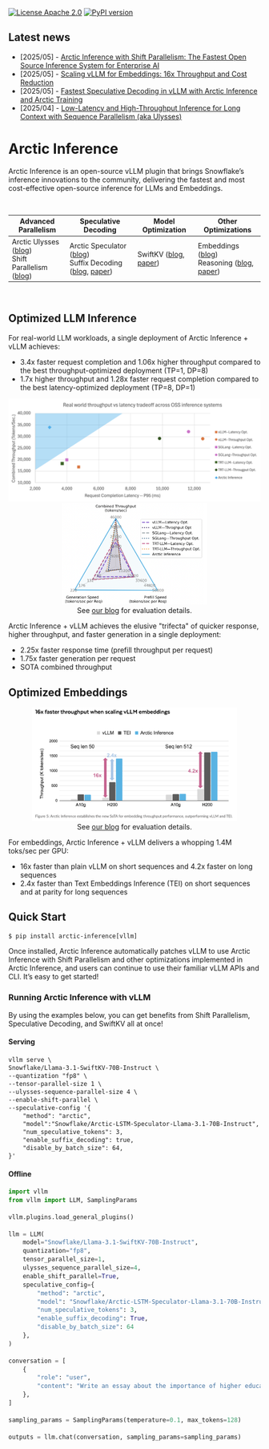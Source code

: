 [![License Apache 2.0](https://badgen.net/badge/license/apache2.0/blue)](https://github.com/snowflakedb/ArcticInference/blob/main/LICENSE)
[![PyPI version](https://badge.fury.io/py/arctic-inference.svg)](https://pypi.org/project/arctic-inference/)

## Latest news
* [2025/05] - [Arctic Inference with Shift Parallelism: The Fastest Open Source Inference System for Enterprise AI](https://www.snowflake.com/en/engineering-blog/arctic-inference-shift-parallelism/)
* [2025/05] - [Scaling vLLM for Embeddings: 16x Throughput and Cost Reduction](https://www.snowflake.com/en/engineering-blog/embedding-inference-arctic-16x-faster/)
* [2025/05] - [Fastest Speculative Decoding in vLLM with Arctic Inference and Arctic Training](https://www.snowflake.com/en/engineering-blog/fast-speculative-decoding-vllm-arctic/)
* [2025/04] - [Low-Latency and High-Throughput Inference for Long Context with Sequence Parallelism (aka Ulysses)](https://www.snowflake.com/en/engineering-blog/ulysses-low-latency-llm-inference/)

# Arctic Inference

Arctic Inference is an open-source vLLM plugin that brings Snowflake’s inference innovations to the community, delivering the fastest and most cost-effective open-source inference for LLMs and Embeddings.

<br>
<div align="center">
<table>
    <thead>
        <tr>
            <th align="center">Advanced Parallelism</th>
            <th align="center">Speculative Decoding</th>
            <th align="center">Model Optimization</th>
            <th align="center">Other Optimizations</th>
        </tr>
    </thead>
    <tbody>
        <tr>
            <td align="left">
                Arctic Ulysses (<a href="https://www.snowflake.com/en/engineering-blog/ulysses-low-latency-llm-inference/">blog</a>)
                <br>
                Shift Parallelism (<a href="https://www.snowflake.com/en/engineering-blog/arctic-inference-shift-parallelism/">blog</a>)
            </td>
            <td align="left">
                Arctic Speculator (<a href="https://www.snowflake.com/en/engineering-blog/fast-speculative-decoding-vllm-arctic/">blog</a>)
                <br>
                Suffix Decoding (<a href="https://www.snowflake.com/en/engineering-blog/fast-speculative-decoding-vllm-arctic/">blog</a>,
                                 <a href="https://arxiv.org/abs/2411.04975">paper</a>)
            </td>
            <td align="left">
                SwiftKV (<a href="https://www.snowflake.com/en/blog/up-to-75-lower-inference-cost-llama-meta-llm/">blog</a>,
                         <a href="https://arxiv.org/abs/2410.03960">paper</a>)
            </td>
            <td align="left">
                Embeddings (<a href="https://www.snowflake.com/en/engineering-blog/embedding-inference-arctic-16x-faster/">blog</a>)
                <br>
                Reasoning (<a href="https://hao-ai-lab.github.io/blogs/dynasor-cot/">blog</a>,
                           <a href="https://arxiv.org/abs/2412.20993">paper</a>)
            </td>
        </tr>
    </tbody>
</table>
</div>
<br>

## Optimized LLM Inference

For real-world LLM workloads, a single deployment of Arctic Inference + vLLM achieves:

- 3.4x faster request completion and 1.06x higher throughput compared to the best throughput-optimized deployment (TP=1, DP=8)
- 1.7x higher throughput and 1.28x faster request completion compared to the best latency-optimized deployment (TP=8, DP=1) 

<p align="middle">
<img src="projects/arctic_inference/imgs/figure1.png" alt="" width="510">
<img src="projects/arctic_inference/imgs/trifecta.png" alt="" width="290">
<br>
See <a href="https://www.snowflake.com/en/engineering-blog/arctic-inference-shift-parallelism/">our blog</a> for evaluation details.
</p>

Arctic Inference + vLLM achieves the elusive "trifecta" of quicker response, higher throughput, and faster generation in a single deployment:
- 2.25x faster response time (prefill throughput per request) 
- 1.75x faster generation per request
- SOTA combined throughput

## Optimized Embeddings

<p align="middle">
<img src="projects/arctic_inference/imgs/embedding.png" alt="" width="410">
<br>
See <a href="https://www.snowflake.com/en/engineering-blog/embedding-inference-arctic-16x-faster/">our blog</a> for evaluation details.
</p>

For embeddings, Arctic Inference + vLLM delivers a whopping 1.4M toks/sec per GPU:
- 16x faster than plain vLLM on short sequences and 4.2x faster on long sequences
- 2.4x faster than Text Embeddings Inference (TEI) on short sequences and at parity for long sequences

## Quick Start

```console
$ pip install arctic-inference[vllm]
```

Once installed, Arctic Inference automatically patches vLLM to use Arctic Inference with Shift Parallelism and other optimizations implemented in Arctic Inference, and users can continue to use their familiar vLLM APIs and CLI. It’s easy to get started!

### Running Arctic Inference with vLLM

By using the examples below, you can get benefits from Shift Parallelism, Speculative Decoding, and SwiftKV all at once!

#### Serving

```console
vllm serve \
Snowflake/Llama-3.1-SwiftKV-70B-Instruct \
--quantization "fp8" \
--tensor-parallel-size 1 \
--ulysses-sequence-parallel-size 4 \
--enable-shift-parallel \
--speculative-config '{
    "method": "arctic",
    "model":"Snowflake/Arctic-LSTM-Speculator-Llama-3.1-70B-Instruct",
    "num_speculative_tokens": 3,
    "enable_suffix_decoding": true,
    "disable_by_batch_size": 64,
}'

```

#### Offline

```python
import vllm
from vllm import LLM, SamplingParams

vllm.plugins.load_general_plugins()

llm = LLM(
    model="Snowflake/Llama-3.1-SwiftKV-70B-Instruct",
    quantization="fp8",
    tensor_parallel_size=1,
    ulysses_sequence_parallel_size=4,
    enable_shift_parallel=True,
    speculative_config={
        "method": "arctic",
        "model": "Snowflake/Arctic-LSTM-Speculator-Llama-3.1-70B-Instruct",
        "num_speculative_tokens": 3,
        "enable_suffix_decoding": True,
        "disable_by_batch_size": 64
    },
)

conversation = [
    {
        "role": "user",
        "content": "Write an essay about the importance of higher education.",
    },
]

sampling_params = SamplingParams(temperature=0.1, max_tokens=128)

outputs = llm.chat(conversation, sampling_params=sampling_params)
```



